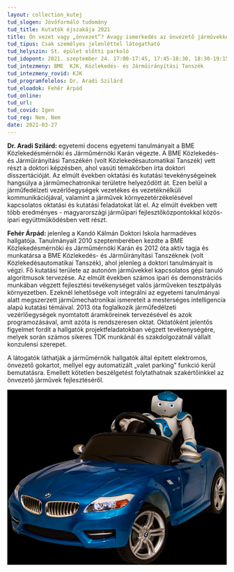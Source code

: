 ```yaml
---
layout: collection_kutej
tud_slogen: Jövőformáló tudomány
tud_title: Kutatók éjszakája 2021
title: Ön vezet vagy „önvezet”? Avagy ismerkedés az önvezető járművekkel.
tud_tipus: Csak személyes jelenléttel látogatható
tud_helyszin: St. épület előtti parkoló
tud_idopont: 2021. szeptember 24. 17:00-17:45, 17:45-18:30, 18:30-19:15, 19:15-20:00, 20:00-20:45, 20:45-21:30
tud_intezmeny: BME  KJK, Közlekedés- és Járműirányítási Tanszék
tud_intezmeny_rovid: KJK
tud_programfelelos: Dr. Aradi Szilárd 
tud_eloadok: Fehér Árpád
tud_online:
tud_url:
tud_covid: Igen
tud_reg: Nem, Nem
date: 2021-03-27
---
```

<b>Dr. Aradi Szilárd: </b> egyetemi docens egyetemi tanulmányait a BME Közlekedésmérnöki és Járműmérnöki Karán végezte. A BME Közlekedés- és Járműirányítási Tanszékén (volt Közlekedésautomatikai Tanszék) vett részt a doktori képzésben, ahol vasúti témakörben írta doktori disszertációját. Az elmúlt években oktatási és kutatási tevekénységeinek hangsúlya a járműmechatronikai területre helyeződött át. Ezen belül a járműfedélzeti vezérlőegységek vezetékes és vezetéknélküli kommunikációjával, valamint a járművek környezetérzékelésével kapcsolatos oktatási és kutatási feladatokat lát el. Az elmúlt években vett több eredményes - magyarországi járműipari fejlesztőközpontokkal közös- ipari együttműködésben vett részt.



<b>Fehér Árpád: </b> jelenleg a Kandó Kálmán Doktori Iskola harmadéves hallgatója. Tanulmányait 2010 szeptemberében kezdte a BME Közlekedésmérnöki és Járműmérnöki Karán és 2012 óta aktív tagja és munkatársa a BME Közlekedés- és Járműirányítási Tanszéknek (volt Közlekedésautomatikai Tanszék), ahol jelenleg a doktori tanulmányait is végzi. Fő kutatási területe az autonóm járművekkel kapcsolatos gépi tanuló algoritmusok tervezése. Az elmúlt években számos ipari és demonstrációs munkában végzett fejlesztési tevékenységet valós járműveken tesztpályás környezetben. Ezeknél lehetősége volt integrálni az egyetemi tanulmányai alatt megszerzett járműmechatronikai ismereteit a mesterséges intelligencia alapú kutatási témáival. 2013 óta foglalkozik járműfedélzeti vezérlőegységek nyomtatott áramköreinek tervezésével és azok programozásával, amit azóta is rendszeresen oktat. Oktatóként jelentős figyelmet fordít a hallgatók projektfeladatokban végzett tevékenységére, melyek során számos sikeres TDK munkánál és szakdolgozatnál vállalt konzulensi szerepet.


A látogatók láthatják a járműmérnök hallgatók által épített elektromos, önvezető gokartot, mellyel egy automatizált „valet parking” funkció kerül bemutatásra. Emellett kötetlen beszélgetést folytathatnak szakértőinkkel az önvezető járművek fejlesztéséről.


<img src="images/robot_in_car.jpg" max-width="500" class="center"> 

